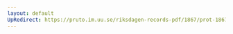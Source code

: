 ```yaml
---
layout: default
UpRedirect: https://pruto.im.uu.se/riksdagen-records-pdf/1867/prot-1867--fk--320/prot-1867--fk--320_033.pdf
---
```

